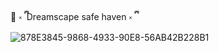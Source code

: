 🎀 ༝ ྀི Dreamscape safe haven ༝ ྀི
![878E3845-9868-4933-90E8-56AB42B228B1](https://github.com/user-attachments/assets/87f09148-3498-4705-8038-34df086f2fb7)






